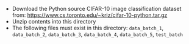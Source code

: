 * Download the Python source CIFAR-10 image classification dataset from: https://www.cs.toronto.edu/~kriz/cifar-10-python.tar.gz
* Unzip contents into this directory
* The following files must exist in this directory: `data_batch_1`, `data_batch_2`, `data_batch_3`, `data_batch_4`, `data_batch_5`, `test_batch`